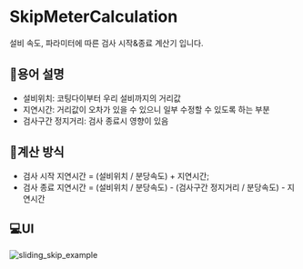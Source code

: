 # SkipMeterCalculation
설비 속도, 파라미터에 따른 검사 시작&amp;종료 계산기 입니다.

## 📃용어 설명
- 설비위치: 코팅다이부터 우리 설비까지의 거리값
- 지연시간: 거리값이 오차가 있을 수 있으니 일부 수정할 수 있도록 하는 부분
- 검사구간 정지거리: 검사 종료시 영향이 있음

## 🧮계산 방식
- 검사 시작 지연시간 = (설비위치 / 분당속도) + 지연시간;
- 검사 종료 지연시간 = (설비위치 / 분당속도) - (검사구간 정지거리 / 분당속도) - 지연시간

## 💻UI
![sliding_skip_example](https://github.com/user-attachments/assets/7520c8f9-5549-4b21-9a59-5e3fdc76f992)
